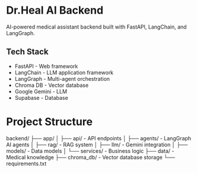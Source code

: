 # Dr.Heal AI Backend

AI-powered medical assistant backend built with FastAPI, LangChain, and LangGraph.

## Tech Stack

- FastAPI - Web framework
- LangChain - LLM application framework
- LangGraph - Multi-agent orchestration
- Chroma DB - Vector database
- Google Gemini - LLM
- Supabase - Database

# Project Structure
backend/
├── app/
│   ├── api/        - API endpoints
│   ├── agents/     - LangGraph AI agents
│   ├── rag/        - RAG system
│   ├── llm/        - Gemini integration
│   ├── models/     - Data models
│   └── services/   - Business logic
├── data/           - Medical knowledge
├── chroma_db/      - Vector database storage
└── requirements.txt